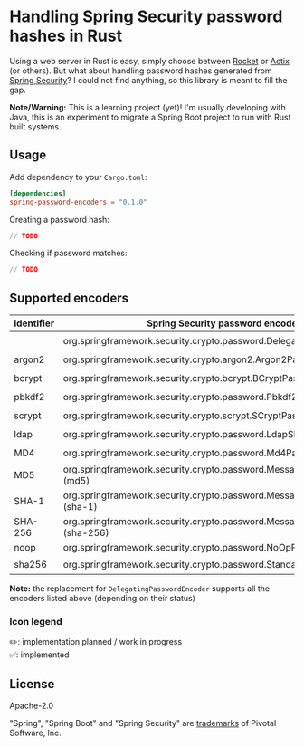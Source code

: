 # Handling Spring Security password hashes in Rust

Using a web server in Rust is easy, simply choose between [Rocket](https://rocket.rs/) or [Actix](https://actix.rs/) (or
others). But what about handling password hashes generated
from [Spring Security](https://spring.io/projects/spring-security)? I could not find anything, so this library is meant
to fill the gap.

**Note/Warning:** This is a learning project (yet)! I'm usually developing with Java, this is an experiment to migrate a
Spring Boot project to run with Rust built systems.

## Usage

Add dependency to your `Cargo.toml`:

```toml
[dependencies]
spring-password-encoders = "0.1.0"
```

Creating a password hash:

```rust
// TODO
```

Checking if password matches:

```rust
// TODO
```

## Supported encoders

| identifier | Spring Security password encoder class                                              | matches | encode |
|------------|-------------------------------------------------------------------------------------|:-------:|:------:|
|            | org.springframework.security.crypto.password.DelegatingPasswordEncoder              |   ✏️    |   ✏️   |
| argon2     | org.springframework.security.crypto.argon2.Argon2PasswordEncoder                    |   ✏️    |   ✏️   |
| bcrypt     | org.springframework.security.crypto.bcrypt.BCryptPasswordEncoder                    |   ✏️    |   ✏️   |
| pbkdf2     | org.springframework.security.crypto.password.Pbkdf2PasswordEncoder                  |   ✏️    |   ✏️   |
| scrypt     | org.springframework.security.crypto.scrypt.SCryptPasswordEncoder                    |   ✏️    |   ✏️   |
| ldap       | org.springframework.security.crypto.password.LdapShaPasswordEncoder                 |   ✏️    |   ✏️   |
| MD4        | org.springframework.security.crypto.password.Md4PasswordEncoder                     |   ✏️    |   ✏️   |
| MD5        | org.springframework.security.crypto.password.MessageDigestPasswordEncoder (md5)     |   ✏️    |   ✏️   |
| SHA-1      | org.springframework.security.crypto.password.MessageDigestPasswordEncoder (sha-1)   |   ✏️    |   ✏️   |
| SHA-256    | org.springframework.security.crypto.password.MessageDigestPasswordEncoder (sha-256) |   ✏️    |   ✏️   |
| noop       | org.springframework.security.crypto.password.NoOpPasswordEncoder                    |    ✅    |   ✅    |
| sha256     | org.springframework.security.crypto.password.StandardPasswordEncoder                |   ✏️    |   ✏️   |

**Note:** the replacement for `DelegatingPasswordEncoder` supports all the encoders listed above (depending on their status)

### Icon legend

✏️: implementation planned / work in progress  
✅: implemented

## License

Apache-2.0

"Spring", "Spring Boot" and "Spring Security" are [trademarks](https://spring.io/trademarks) of Pivotal Software, Inc.
